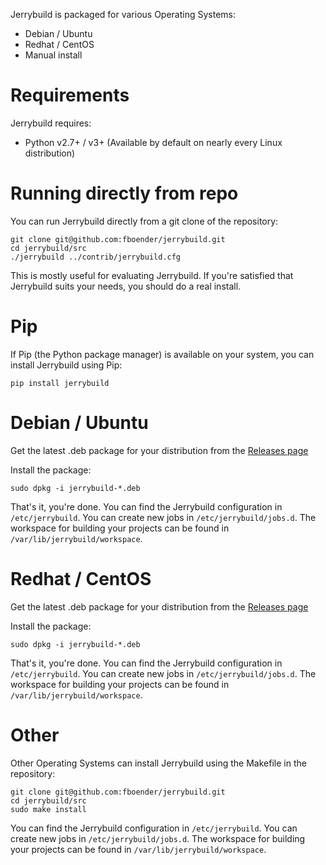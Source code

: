 Jerrybuild is packaged for various Operating Systems:

* Debian / Ubuntu
* Redhat / CentOS
* Manual install

# Requirements

Jerrybuild requires:

* Python v2.7+ / v3+ (Available by default on nearly every Linux distribution)

# Running directly from repo

You can run Jerrybuild directly from a git clone of the repository:

    git clone git@github.com:fboender/jerrybuild.git
    cd jerrybuild/src
    ./jerrybuild ../contrib/jerrybuild.cfg

This is mostly useful for evaluating Jerrybuild. If you're satisfied that
Jerrybuild suits your needs, you should do a real install.

# Pip

If Pip (the Python package manager) is available on your system, you can
install Jerrybuild using Pip:

    pip install jerrybuild

# Debian / Ubuntu

Get the latest .deb package for your distribution from the
[Releases page](https://github.com/fboender/jerrybuild/releases)

Install the package:

    sudo dpkg -i jerrybuild-*.deb

That's it, you're done. You can find the Jerrybuild configuration in
`/etc/jerrybuild`. You can create new jobs in `/etc/jerrybuild/jobs.d`. The
workspace for building your projects can be found in
`/var/lib/jerrybuild/workspace`.

# Redhat / CentOS

Get the latest .deb package for your distribution from the
[Releases page](https://github.com/fboender/jerrybuild/releases)

Install the package:

    sudo dpkg -i jerrybuild-*.deb

That's it, you're done. You can find the Jerrybuild configuration in
`/etc/jerrybuild`. You can create new jobs in `/etc/jerrybuild/jobs.d`. The
workspace for building your projects can be found in
`/var/lib/jerrybuild/workspace`.

# Other

Other Operating Systems can install Jerrybuild using the Makefile in the
repository:

    git clone git@github.com:fboender/jerrybuild.git
    cd jerrybuild/src
    sudo make install

You can find the Jerrybuild configuration in `/etc/jerrybuild`. You can create
new jobs in `/etc/jerrybuild/jobs.d`. The workspace for building your projects
can be found in `/var/lib/jerrybuild/workspace`.
